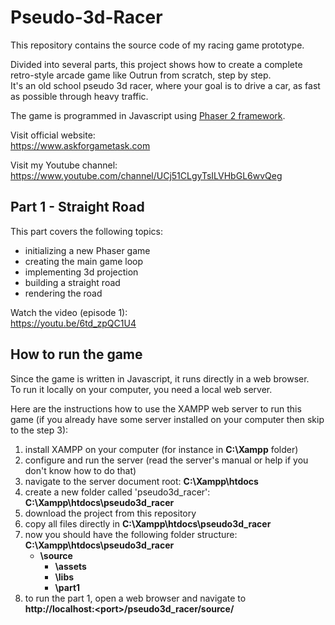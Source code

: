 # Pseudo-3d-Racer
This repository contains the source code of my racing game prototype.

Divided into several parts, this project shows how to create a complete retro-style arcade game like Outrun from scratch, step by step.  
It's an old school pseudo 3d racer, where your goal is to drive a car, as fast as possible through heavy traffic.

The game is programmed in Javascript using [Phaser 2 framework](http://phaser.io/).

Visit official website:  
https://www.askforgametask.com

Visit my Youtube channel:  
https://www.youtube.com/channel/UCj51CLgyTsILVHbGL6wvQeg


## Part 1 - Straight Road
This part covers the following topics:
- initializing a new Phaser game
- creating the main game loop
- implementing 3d projection
- building a straight road
- rendering the road

Watch the video (episode 1):  
https://youtu.be/6td_zpQC1U4


## How to run the game

Since the game is written in Javascript, it runs directly in a web browser.  
To run it locally on your computer, you need a local web server.

Here are the instructions how to use the XAMPP web server to run this game (if you already have some server installed on your computer then skip to the step 3):
1. install XAMPP on your computer (for instance in **C:\Xampp** folder)
2. configure and run the server (read the server's manual or help if you don't know how to do that)
3. navigate to the server document root: **C:\Xampp\htdocs**
4. create a new folder called 'pseudo3d_racer': **C:\Xampp\htdocs\pseudo3d_racer**
5. download the project from this repository
6. copy all files directly in **C:\Xampp\htdocs\pseudo3d_racer**
7. now you should have the following folder structure:  
  **C:\Xampp\htdocs\pseudo3d_racer**  
    - **\source**  
      - **\assets** 
      - **\libs**  
      - **\part1**  
8. to run the part 1, open a web browser and navigate to  
  **http\://localhost:\<port\>/pseudo3d_racer/source/**

